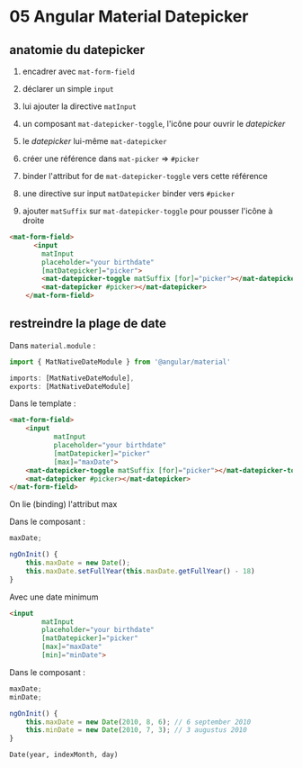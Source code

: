 # 05 Angular Material Datepicker

## anatomie du datepicker

1. encadrer avec `mat-form-field`
2. déclarer un simple `input`
3. lui ajouter la directive `matInput`

4. un composant `mat-datepicker-toggle`, l'icône pour ouvrir le *datepicker*
5. le *datepicker* lui-même `mat-datepicker`
6. créer une référence dans `mat-picker`  => `#picker`
7. binder l'attribut for de `mat-datepicker-toggle` vers cette référence
8. une directive sur input `matDatepicker` binder vers `#picker`
9. ajouter `matSuffix` sur `mat-datepicker-toggle` pour pousser l'icône à droite

```html
<mat-form-field>
      <input 
        matInput
        placeholder="your birthdate"
        [matDatepicker]="picker">
        <mat-datepicker-toggle matSuffix [for]="picker"></mat-datepicker-toggle>
        <mat-datepicker #picker></mat-datepicker>
    </mat-form-field>
```

## restreindre la plage de date

Dans `material.module` :

```typescript
import { MatNativeDateModule } from '@angular/material'

imports: [MatNativeDateModule],
exports: [MatNativeDateModule]
```

Dans le template :

```html
<mat-form-field>
    <input 
           matInput
           placeholder="your birthdate"
           [matDatepicker]="picker"
           [max]="maxDate">
    <mat-datepicker-toggle matSuffix [for]="picker"></mat-datepicker-toggle>
    <mat-datepicker #picker></mat-datepicker>
</mat-form-field>
```

On lie (binding) l'attribut max

Dans le composant :
```typescript
maxDate;

ngOnInit() {
    this.maxDate = new Date();
    this.maxDate.setFullYear(this.maxDate.getFullYear() - 18)
}
```

Avec une date minimum

```html
<input 
        matInput
        placeholder="your birthdate"
        [matDatepicker]="picker"
        [max]="maxDate"
        [min]="minDate">
```

Dans le composant :

```typescript
maxDate;
minDate;

ngOnInit() {
    this.maxDate = new Date(2010, 8, 6); // 6 september 2010
    this.minDate = new Date(2010, 7, 3); // 3 augustus 2010
}
```

`Date(year, indexMonth, day)`